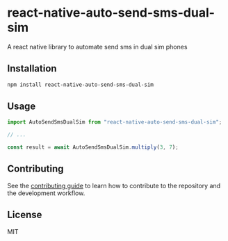# react-native-auto-send-sms-dual-sim

A react native library to automate send sms in dual sim phones

## Installation

```sh
npm install react-native-auto-send-sms-dual-sim
```

## Usage

```js
import AutoSendSmsDualSim from "react-native-auto-send-sms-dual-sim";

// ...

const result = await AutoSendSmsDualSim.multiply(3, 7);
```

## Contributing

See the [contributing guide](CONTRIBUTING.md) to learn how to contribute to the repository and the development workflow.

## License

MIT
